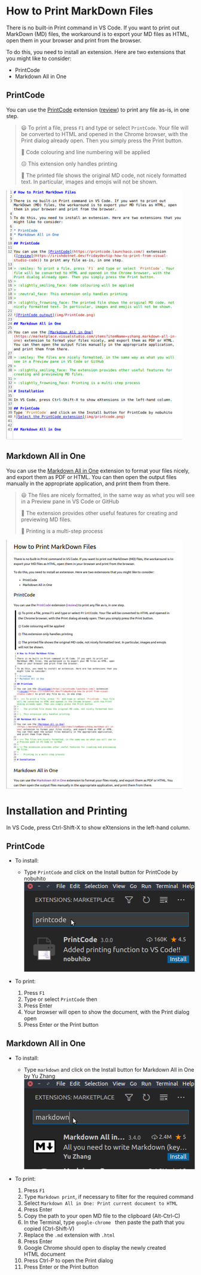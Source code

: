 # How to Print MarkDown Files

There is no built-in Print command in VS Code. If you want to print out MarkDown (MD) files, the workaround is to export your MD files as HTML, open them in your browser and print from the browser.

To do this, you need to install an extension. Here are two extensions that you might like to consider:

* PrintCode
* Markdown All in One

## PrintCode

You can use the [PrintCode](https://printcode.launchaco.com/) extension ([review](https://irishdotnet.dev/fridaydevtip-how-to-print-from-visual-studio-code)) to print any file as-is, in one step.

> :smiley: To print a file, press `F1` and type or select `PrintCode`. Your file will be converted to HTML and opened in the Chrome browser, with the Print dialog already open. Then you simply press the Print button.
>
> :slightly_smiling_face: Code colouring and line numbering will be applied
>
> :neutral_face: This extension only handles printing
>
> :slightly_frowning_face: The printed file shows the original MD code, not nicely formatted text. In particular, images and emojis will not be shown.

![PrintCode output](img/PrintCode.png)

## Markdown All in One

You can use the [Markdown All in One](https://marketplace.visualstudio.com/items?itemName=yzhang.markdown-all-in-one) extension to format your files nicely, and export them as PDF or HTML. You can then open the output files manually in the appropriate application, and print them from there.

> :smiley: The files are nicely formatted, in the same way as what you will see in a Preview pane in VS Code or GitHub
>
> :slightly_smiling_face: The extension provides other useful features for creating and previewing MD files.
>
> :slightly_frowning_face: Printing is a multi-step process

![PrintCode output](img/MarkDown.png)


# Installation and Printing

In VS Code, press Ctrl-Shift-X to show eXtensions in the left-hand column.

## PrintCode
* To install:
  * Type `PrintCode` and click on the Install button for PrintCode by nobuhito
![Select the PrintCode extension](img/printcode.png)

* To print:
  1. Press `F1`
  1. Type or select `PrintCode` then
  1. Press Enter
  1. Your browser will open to show the document, with the Print dialog open
  1. Press Enter or the Print button

## Markdown All in One
* To install:
  * Type `markdown` and click on the Install button for Markdown All in One by Yu Zhang
![Select the Markdown All in One extension](img/markdown.png)

* To print:
  1. Press `F1`
  1. Type `Markdown print`, if necessary to filter for the required command
  1. Select `Markdown All in One: Print current document to HTML`
  1. Press Enter
  1. Copy the path to your open MD file to the clipboard (Alt-Ctrl-C)
  1. In the Terminal, type `google-chrome ` then paste the path that you copied (Ctrl-Shift-V)
  1. Replace the `.md` extension with `.html`
  1. Press Enter
  1. Google Chrome should open to display the newly created HTML document
  1. Press Ctrl-P to open the Print dialog
  2. Press Enter or the Print button
